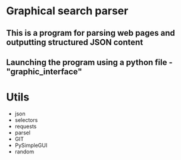 # Graphical search parser
## This is a program for parsing web pages and outputting structured JSON content
## Launching the program using a python file - "graphic_interface"
# Utils

- json 
- selectors
- requests
- parsel
- GIT
- PySimpleGUI
- random



